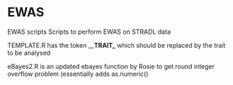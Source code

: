 # EWAS
EWAS scripts
Scripts to perform EWAS on STRADL data

TEMPLATE.R has the token \____TRAIT\___ which should be replaced by the trait to be analysed

eBayes2.R is an updated ebayes function by Rosie to get round integer overflow problem (essentially adds as.numeric()
